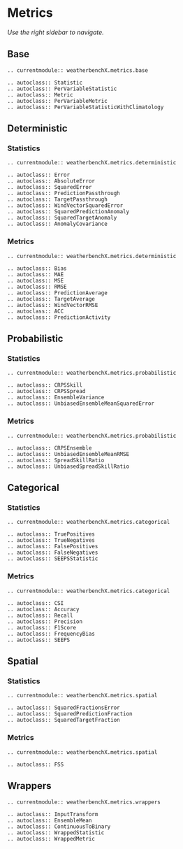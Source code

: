 # Metrics

*Use the right sidebar to navigate.*

## Base
```{eval-rst}
.. currentmodule:: weatherbenchX.metrics.base

.. autoclass:: Statistic
.. autoclass:: PerVariableStatistic
.. autoclass:: Metric
.. autoclass:: PerVariableMetric
.. autoclass:: PerVariableStatisticWithClimatology
```

## Deterministic
### Statistics
```{eval-rst}
.. currentmodule:: weatherbenchX.metrics.deterministic

.. autoclass:: Error
.. autoclass:: AbsoluteError
.. autoclass:: SquaredError
.. autoclass:: PredictionPassthrough
.. autoclass:: TargetPassthrough
.. autoclass:: WindVectorSquaredError
.. autoclass:: SquaredPredictionAnomaly
.. autoclass:: SquaredTargetAnomaly
.. autoclass:: AnomalyCovariance
```

### Metrics
```{eval-rst}
.. currentmodule:: weatherbenchX.metrics.deterministic

.. autoclass:: Bias
.. autoclass:: MAE
.. autoclass:: MSE
.. autoclass:: RMSE
.. autoclass:: PredictionAverage
.. autoclass:: TargetAverage
.. autoclass:: WindVectorRMSE
.. autoclass:: ACC
.. autoclass:: PredictionActivity
```

## Probabilistic
### Statistics
```{eval-rst}
.. currentmodule:: weatherbenchX.metrics.probabilistic

.. autoclass:: CRPSSkill
.. autoclass:: CRPSSpread
.. autoclass:: EnsembleVariance
.. autoclass:: UnbiasedEnsembleMeanSquaredError
```

### Metrics
```{eval-rst}
.. currentmodule:: weatherbenchX.metrics.probabilistic

.. autoclass:: CRPSEnsemble
.. autoclass:: UnbiasedEnsembleMeanRMSE
.. autoclass:: SpreadSkillRatio
.. autoclass:: UnbiasedSpreadSkillRatio
```

## Categorical
### Statistics
```{eval-rst}
.. currentmodule:: weatherbenchX.metrics.categorical

.. autoclass:: TruePositives
.. autoclass:: TrueNegatives
.. autoclass:: FalsePositives
.. autoclass:: FalseNegatives
.. autoclass:: SEEPSStatistic
```

### Metrics
```{eval-rst}
.. currentmodule:: weatherbenchX.metrics.categorical

.. autoclass:: CSI
.. autoclass:: Accuracy
.. autoclass:: Recall
.. autoclass:: Precision
.. autoclass:: F1Score
.. autoclass:: FrequencyBias
.. autoclass:: SEEPS
```

## Spatial
### Statistics
```{eval-rst}
.. currentmodule:: weatherbenchX.metrics.spatial

.. autoclass:: SquaredFractionsError
.. autoclass:: SquaredPredictionFraction
.. autoclass:: SquaredTargetFraction
```

### Metrics
```{eval-rst}
.. currentmodule:: weatherbenchX.metrics.spatial

.. autoclass:: FSS
```

## Wrappers
```{eval-rst}
.. currentmodule:: weatherbenchX.metrics.wrappers

.. autoclass:: InputTransform
.. autoclass:: EnsembleMean
.. autoclass:: ContinuousToBinary
.. autoclass:: WrappedStatistic
.. autoclass:: WrappedMetric
```
